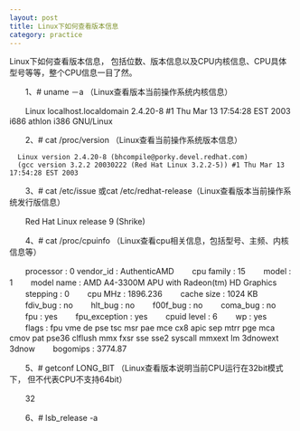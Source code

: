 ```yaml
---
layout: post
title: Linux下如何查看版本信息
category: practice
---
```




 
   Linux下如何查看版本信息， 包括位数、版本信息以及CPU内核信息、CPU具体型号等等，整个CPU信息一目了然。

 
　　1、# uname －a   （Linux查看版本当前操作系统内核信息）
 
　　Linux localhost.localdomain 2.4.20-8 #1 Thu Mar 13 17:54:28 EST 2003 i686 athlon i386 GNU/Linux
 
　　2、# cat /proc/version （Linux查看当前操作系统版本信息）
 
      Linux version 2.4.20-8 (bhcompile@porky.devel.redhat.com)
      (gcc version 3.2.2 20030222 (Red Hat Linux 3.2.2-5)) #1 Thu Mar 13 17:54:28 EST 2003
 
　　3、# cat /etc/issue  或cat /etc/redhat-release（Linux查看版本当前操作系统发行版信息）
 
　　Red Hat Linux release 9 (Shrike)

　　4、# cat /proc/cpuinfo （Linux查看cpu相关信息，包括型号、主频、内核信息等）
 
　　processor        : 0
     vendor_id         : AuthenticAMD
　　cpu family        : 15
　　model             : 1
　　model name      : AMD A4-3300M APU with Radeon(tm) HD Graphics
　　stepping         : 0
　　cpu MHz          : 1896.236
　　cache size       : 1024 KB
　　fdiv_bug         : no
　　hlt_bug          : no
　　f00f_bug        : no
　　coma_bug      : no
　　fpu                : yes
　　fpu_exception   : yes
　　cpuid level      : 6
　　wp                : yes
　　flags             : fpu vme de pse tsc msr pae mce cx8 apic sep mtrr pge mca cmov pat pse36 clflush mmx fxsr 
                           sse sse2 syscall mmxext lm 3dnowext 3dnow
　　bogomips      : 3774.87
 
　　5、# getconf LONG_BIT  （Linux查看版本说明当前CPU运行在32bit模式下， 但不代表CPU不支持64bit）
 
　　32
 
　　6、# lsb_release -a